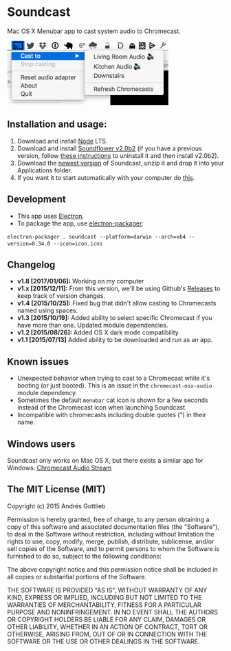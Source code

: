 # Soundcast
Mac OS X Menubar app to cast system audio to Chromecast.

![](https://raw.githubusercontent.com/dracos/soundcast/spellcasting-C-A-S-T/screenshot.png)

## Installation and usage:

1. Download and install [Node](https://nodejs.org/en/) LTS.
1. Download and install [Soundflower v2.0b2](https://github.com/mattingalls/Soundflower/releases/download/2.0b2/Soundflower-2.0b2.dmg) (if you have a previous version, follow [these instructions](https://support.shinywhitebox.com/hc/en-us/articles/202751790-Uninstalling-Soundflower) to uninstall it and then install v2.0b2).
2. Download the [newest version](https://github.com/dracos/soundcast/releases) of Soundcast, unzip it and drop it into your Applications folder.
3. If you want it to start automatically with your computer do [this](http://www.howtogeek.com/206178/mac-os-x-change-which-apps-start-automatically-at-login/).

## Development
- This app uses [Electron](http://electron.atom.io/).
- To package the app, use [electron-packager](https://github.com/maxogden/electron-packager):

```
electron-packager . soundcast --platform=darwin --arch=x64 --version=0.34.0 --icon=icon.icns
```
## Changelog
- **v1.8 [2017/01/06]:** Working on my computer
- **v1.x [2015/12/11]:** From this version, we'll be using Github's [Releases](https://github.com/andresgottlieb/soundcast/releases) to keep track of version changes.
- **v1.4 [2015/10/25]:** Fixed bug that didn't allow casting to Chromecasts named using spaces.
- **v1.3 [2015/10/19]:** Added ability to select specific Chromecast if you have more than one. Updated module dependencies.
- **v1.2 [2015/08/26]:** Added OS X dark mode compatibility.
- **v1.1 [2015/07/13]** Added ability to be downloaded and run as an app.

## Known issues
- Unexpected behavior when trying to cast to a Chromecast while it's booting (or just booted). This is an issue in the `chromecast-osx-audio` module dependency.
- Sometimes the default `menubar` cat icon is shown for a few seconds instead of the Chromecast icon when launching Soundcast.
- Incompatible with chromecasts including double quotes (") in their name.
 
## Windows users

Soundcast only works on Mac OS X, but there exists a similar app for Windows: [Chromecast Audio Stream](https://github.com/acidhax/chromecast-audio-stream)

## The MIT License (MIT)
Copyright (c) 2015 Andrés Gottlieb

Permission is hereby granted, free of charge, to any person obtaining a copy
of this software and associated documentation files (the "Software"), to deal
in the Software without restriction, including without limitation the rights
to use, copy, modify, merge, publish, distribute, sublicense, and/or sell
copies of the Software, and to permit persons to whom the Software is
furnished to do so, subject to the following conditions:

The above copyright notice and this permission notice shall be included in all
copies or substantial portions of the Software.

THE SOFTWARE IS PROVIDED "AS IS", WITHOUT WARRANTY OF ANY KIND, EXPRESS OR
IMPLIED, INCLUDING BUT NOT LIMITED TO THE WARRANTIES OF MERCHANTABILITY,
FITNESS FOR A PARTICULAR PURPOSE AND NONINFRINGEMENT. IN NO EVENT SHALL THE
AUTHORS OR COPYRIGHT HOLDERS BE LIABLE FOR ANY CLAIM, DAMAGES OR OTHER
LIABILITY, WHETHER IN AN ACTION OF CONTRACT, TORT OR OTHERWISE, ARISING FROM,
OUT OF OR IN CONNECTION WITH THE SOFTWARE OR THE USE OR OTHER DEALINGS IN THE
SOFTWARE.
